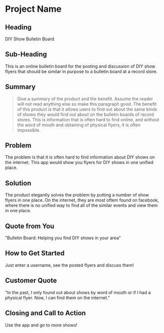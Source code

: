 # Project Name #

<!-- 
> This material was originally posted [here](http://www.quora.com/What-is-Amazons-approach-to-product-development-and-product-management). It is reproduced here for posterities sake.

There is an approach called "working backwards" that is widely used at Amazon. They work backwards from the customer, rather than starting with an idea for a product and trying to bolt customers onto it. While working backwards can be applied to any specific product decision, using this approach is especially important when developing new products or features.

For new initiatives a product manager typically starts by writing an internal press release announcing the finished product. The target audience for the press release is the new/updated product's customers, which can be retail customers or internal users of a tool or technology. Internal press releases are centered around the customer problem, how current solutions (internal or external) fail, and how the new product will blow away existing solutions.

If the benefits listed don't sound very interesting or exciting to customers, then perhaps they're not (and shouldn't be built). Instead, the product manager should keep iterating on the press release until they've come up with benefits that actually sound like benefits. Iterating on a press release is a lot less expensive than iterating on the product itself (and quicker!).

If the press release is more than a page and a half, it is probably too long. Keep it simple. 3-4 sentences for most paragraphs. Cut out the fat. Don't make it into a spec. You can accompany the press release with a FAQ that answers all of the other business or execution questions so the press release can stay focused on what the customer gets. My rule of thumb is that if the press release is hard to write, then the product is probably going to suck. Keep working at it until the outline for each paragraph flows. 

Oh, and I also like to write press-releases in what I call "Oprah-speak" for mainstream consumer products. Imagine you're sitting on Oprah's couch and have just explained the product to her, and then you listen as she explains it to her audience. That's "Oprah-speak", not "Geek-speak".

Once the project moves into development, the press release can be used as a touchstone; a guiding light. The product team can ask themselves, "Are we building what is in the press release?" If they find they're spending time building things that aren't in the press release (overbuilding), they need to ask themselves why. This keeps product development focused on achieving the customer benefits and not building extraneous stuff that takes longer to build, takes resources to maintain, and doesn't provide real customer benefit (at least not enough to warrant inclusion in the press release).
 -->
 
## Heading ##
  DIY Show Bulletin Board

## Sub-Heading ##
  This is an online bulletin board for the posting and discussion of DIY show flyers that should be similar in purpose to a bulletin board at a record store.

## Summary ##
  > Give a summary of the product and the benefit. Assume the reader will not read anything else so make this paragraph good.
  The benefit of this product is that it allows users to find out about the same kinds of shows they would find out about on the bulletin boards of record stores. This is information that is often hard to find online, and without the word of mouth and obtaining of physical flyers, it is often impossible.

## Problem ##
  The problem is that it is often hard to find information about DIY shows on the internet. This app would show you flyers for DIY shows in one unified place. 

## Solution ##
  The product elegantly solves the problem by putting a number of show flyers in one place. On the internet, they are most oftem found on facebook, where there is no unified way to find all of the similar events and view them in one place.

## Quote from You ##
  "Bulletin Board: Helping you find DIY shows in your area"

## How to Get Started ##
  Just enter a username, see the posted flyers and discuss them!

## Customer Quote ##
  "In the past, I only found out about shows by word of mouth or if I had a physical flyer. Now, I can find them on the internet."

## Closing and Call to Action ##
  Use the app and go to more shows!

